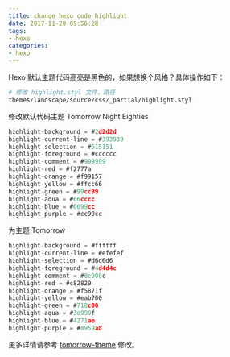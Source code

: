 ```yaml
---
title: change hexo code highlight
date: 2017-11-20 09:56:28
tags: 
- hexo
categories: 
- hexo
---
```


Hexo 默认主题代码高亮是黑色的，如果想换个风格？具体操作如下：

```bash
# 修改 highlight.styl 文件，路径
themes/landscape/source/css/_partial/highlight.styl
```

修改默认代码主题 Tomorrow Night Eighties

```js
highlight-background = #2d2d2d
highlight-current-line = #393939
highlight-selection = #515151
highlight-foreground = #cccccc
highlight-comment = #999999
highlight-red = #f2777a
highlight-orange = #f99157
highlight-yellow = #ffcc66
highlight-green = #99cc99
highlight-aqua = #66cccc
highlight-blue = #6699cc
highlight-purple = #cc99cc
```

为主题 Tomorrow

```js
highlight-background = #ffffff
highlight-current-line = #efefef
highlight-selection = #d6d6d6
highlight-foreground = #4d4d4c
highlight-comment = #8e908c
highlight-red = #c82829
highlight-orange = #f5871f
highlight-yellow = #eab700
highlight-green = #718c00
highlight-aqua = #3e999f
highlight-blue = #4271ae
highlight-purple = #8959a8
```

更多详情请参考 [tomorrow-theme](https://github.com/chriskempson/tomorrow-theme) 修改。
